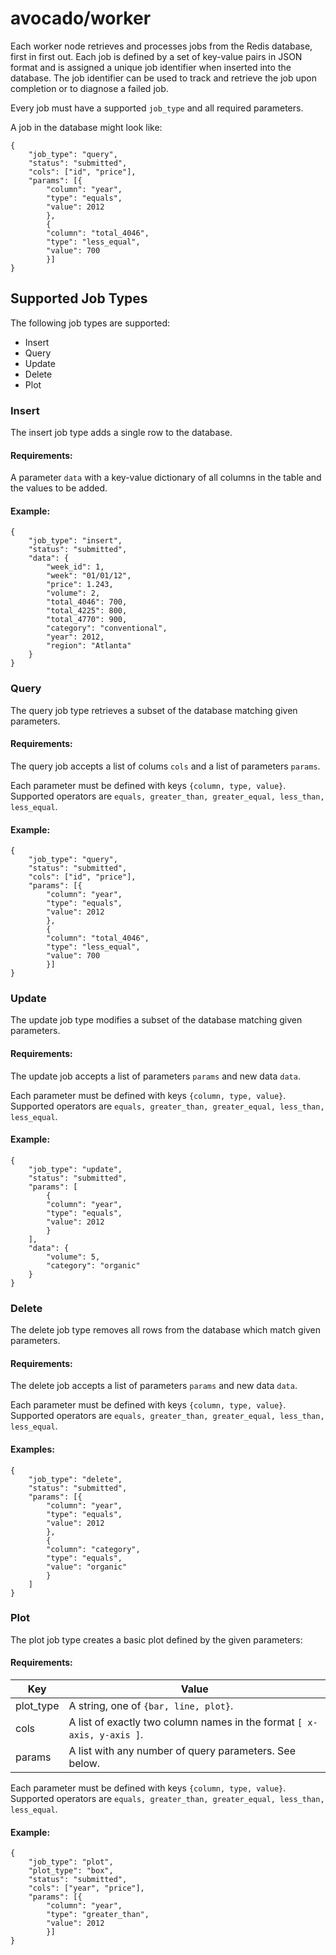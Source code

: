 # avocado/worker

Each worker node retrieves and processes jobs from the Redis database, first in first out.  Each job is defined by a set of key-value pairs in JSON format and is assigned a unique job identifier when inserted into the database.  The job identifier can be used to track and retrieve the job upon completion or to diagnose a failed job.

Every job must have a supported `job_type` and all required parameters.

A job in the database might look like:

```
{
    "job_type": "query",
    "status": "submitted",
    "cols": ["id", "price"],
    "params": [{
        "column": "year",
        "type": "equals",
        "value": 2012
        },
        {
        "column": "total_4046",
        "type": "less_equal",
        "value": 700
        }]
}
```

## Supported Job Types

The following job types are supported:

* Insert
* Query
* Update
* Delete
* Plot

### Insert

The insert job type adds a single row to the database.

#### Requirements:

A parameter `data` with a key-value dictionary of all columns in the table and the values to be added.

#### Example:
```
{
    "job_type": "insert",
    "status": "submitted",
    "data": {
        "week_id": 1,
        "week": "01/01/12",
        "price": 1.243,
        "volume": 2,
        "total_4046": 700,
        "total_4225": 800,
        "total_4770": 900,
        "category": "conventional",
        "year": 2012,
        "region": "Atlanta"
    }
}
```

### Query

The query job type retrieves a subset of the database matching given parameters.

#### Requirements:

The query job accepts a list of colums `cols` and a list of parameters `params`.

Each parameter must be defined with keys `{column, type, value}`.  Supported operators are `equals, greater_than, greater_equal, less_than, less_equal`.

#### Example:


```
{
    "job_type": "query",
    "status": "submitted",
    "cols": ["id", "price"],
    "params": [{
        "column": "year",
        "type": "equals",
        "value": 2012
        },
        {
        "column": "total_4046",
        "type": "less_equal",
        "value": 700
        }]
}
```

### Update

The update job type modifies a subset of the database matching given parameters.

#### Requirements:

The update job accepts a list of parameters `params` and new data `data`.

Each parameter must be defined with keys `{column, type, value}`.  Supported operators are `equals, greater_than, greater_equal, less_than, less_equal`.

#### Example:

```
{
    "job_type": "update",
    "status": "submitted",
    "params": [
        {
        "column": "year",
        "type": "equals",
        "value": 2012
        }
    ],
    "data": {
        "volume": 5,
        "category": "organic"
    }
}
```

### Delete

The delete job type removes all rows from the database which match given parameters.

#### Requirements:

The delete job accepts a list of parameters `params` and new data `data`.

Each parameter must be defined with keys `{column, type, value}`.  Supported operators are `equals, greater_than, greater_equal, less_than, less_equal`.

#### Examples:

```
{
    "job_type": "delete",
    "status": "submitted",
    "params": [{
        "column": "year",
        "type": "equals",
        "value": 2012
        },
        {
        "column": "category",
        "type": "equals",
        "value": "organic"
        }
    ]
}
```


### Plot

The plot job type creates a basic plot defined by the given parameters:

#### Requirements:

| Key | Value |
| --- | ----- |
| plot_type | A string, one of `{bar, line, plot}`. |
| cols | A list of exactly two column names in the format `[ x-axis, y-axis ]`. |
| params | A list with any number of query parameters. See below. |

Each parameter must be defined with keys `{column, type, value}`.  Supported operators are `equals, greater_than, greater_equal, less_than, less_equal`.

#### Example:

```
{
    "job_type": "plot",
    "plot_type": "box",
    "status": "submitted",
    "cols": ["year", "price"],
    "params": [{
        "column": "year",
        "type": "greater_than",
        "value": 2012
        }]
}
```

